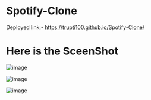 # Spotify-Clone

Deployed link:- https://trupti100.github.io/Spotify-Clone/

# Here is the SceenShot

![image](https://github.com/Trupti100/Spotify-Clone/assets/127935389/bef0a3f5-7c48-4702-94d7-51e74ae97762)

![image](https://github.com/Trupti100/Spotify-Clone/assets/127935389/5a6ba426-f8a8-4d14-ae3b-7acb7db0b920)

![image](https://github.com/Trupti100/Spotify-Clone/assets/127935389/d4ff9a10-4471-4c63-ad1b-9696527734f1)
